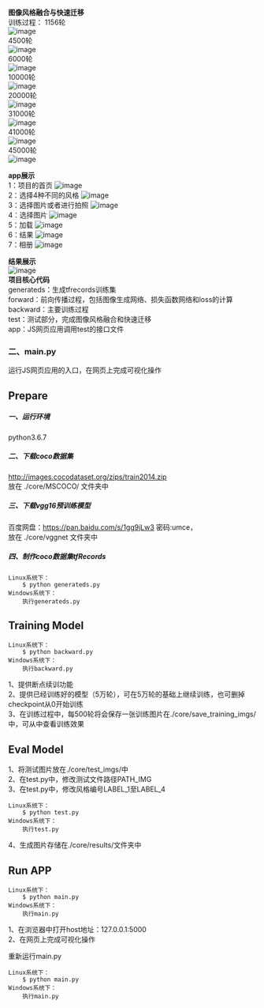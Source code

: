 **图像风格融合与快速迁移**<br>
训练过程：
    1156轮<br>
 ![image](https://github.com/mr-zhouzhouzhou/styletransfer/blob/master/img/1156.jpg)<br>
    4500轮<br>
 ![image](https://github.com/mr-zhouzhouzhou/styletransfer/blob/master/img/4500.jpg)<br>
    6000轮<br>
 ![image](https://github.com/mr-zhouzhouzhou/styletransfer/blob/master/img/6000.jpg)<br>
    10000轮<br>
 ![image](https://github.com/mr-zhouzhouzhou/styletransfer/blob/master/img/10000.jpg)<br>
    20000轮<br>
 ![image](https://github.com/mr-zhouzhouzhou/styletransfer/blob/master/img/20000.jpg)<br>
    31000轮<br>
 ![image](https://github.com/mr-zhouzhouzhou/styletransfer/blob/master/img/31000.jpg)<br>
    41000轮<br>
 ![image](https://github.com/mr-zhouzhouzhou/styletransfer/blob/master/img/41000.jpg)<br>
    45000轮<br>
 ![image](https://github.com/mr-zhouzhouzhou/styletransfer/blob/master/img/45000.jpg)<br>
 
 **app展示**<br>
1：项目的首页
 ![image](https://github.com/mr-zhouzhouzhou/styletransfer/blob/master/img/79816200bc261c4abe08f43bf4d7768.png)<br>
2：选择4种不同的风格
 ![image](https://github.com/mr-zhouzhouzhou/styletransfer/blob/master/img/030a3982d446a76518c181971820914.png)<br>
 3：选择图片或者进行拍照
 ![image](https://github.com/mr-zhouzhouzhou/styletransfer/blob/master/img/7475358d9e96425d5900009124271aa.png)<br>
 4：选择图片
 ![image](https://github.com/mr-zhouzhouzhou/styletransfer/blob/master/img/27cfc33d68e417f54406839be0b2631.png)<br>
 5：加载
 ![image](https://github.com/mr-zhouzhouzhou/styletransfer/blob/master/img/d898b88d583673a50280386365b8083.png)<br> 
 6：结果
 ![image](https://github.com/mr-zhouzhouzhou/styletransfer/blob/master/img/4fffdca44807702c0328c2057e8826a.png)<br>
 7：相册
 ![image](https://github.com/mr-zhouzhouzhou/styletransfer/blob/master/img/22c5fc7949726b5cb2cd196e6a6884f.png)<br>

**结果展示**<br>
![image](https://github.com/mr-zhouzhouzhou/styletransfer/blob/master/img/result25.jpg)<br>
 **项目核心代码**<br>
generateds：生成tfrecords训练集<br>
forward：前向传播过程，包括图像生成网络、损失函数网络和loss的计算<br>
backward：主要训练过程<br>
test：测试部分，完成图像风格融合和快速迁移<br>
app：JS网页应用调用test的接口文件

### 二、main.py
运行JS网页应用的入口，在网页上完成可视化操作

## Prepare
##### 一、运行环境
python3.6.7
##### 二、下载coco数据集
http://images.cocodataset.org/zips/train2014.zip <br>
放在 ./core/MSCOCO/ 文件夹中<br>
##### 三、下载vgg16预训练模型
百度网盘：https://pan.baidu.com/s/1gg9jLw3  密码:umce，<br>
放在 ./core/vggnet 文件夹中<br>
##### 四、制作coco数据集tfRecords
```
Linux系统下：
    $ python generateds.py
Windows系统下：
    执行generateds.py
```

## Training Model
```
Linux系统下：
    $ python backward.py
Windows系统下：
    执行backward.py
```
1、提供断点续训功能<br>
2、提供已经训练好的模型（5万轮），可在5万轮的基础上继续训练，也可删掉checkpoint从0开始训练<br>
3、在训练过程中，每500轮将会保存一张训练图片在./core/save_training_imgs/中，可从中查看训练效果<br>

## Eval Model
1、将测试图片放在./core/test_imgs/中<br>
2、在test.py中，修改测试文件路径PATH_IMG<br>
3、在test.py中，修改风格编号LABEL_1至LABEL_4
```
Linux系统下：
    $ python test.py
Windows系统下：
    执行test.py
```
4、生成图片存储在./core/results/文件夹中

## Run APP
```
Linux系统下：
    $ python main.py
Windows系统下：
    执行main.py
```
1、在浏览器中打开host地址：127.0.0.1:5000<br>
2、在网页上完成可视化操作<br>


重新运行main.py
```
Linux系统下：
    $ python main.py
Windows系统下：
    执行main.py
```
